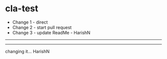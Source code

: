 # cla-test

* Change 1 - direct
* Change 2 - start pull request
* Change 3 - update ReadMe - HarishN
****
*******
changing it... HarishN
